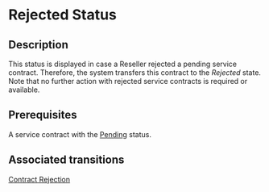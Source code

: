 # Rejected Status 
## Description
This status is displayed in case a Reseller rejected a pending service contract. Therefore, the system transfers this contract to the *Rejected* state. Note that no further action with rejected service contracts is required or available.
## Prerequisites
A service contract with the [Pending](s-a-pending.html) status.
## Associated transitions
[Contract Rejection](t-3-pen-rejected.html)
